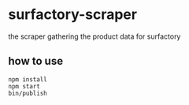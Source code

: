 # surfactory-scraper
the scraper gathering the product data for surfactory

## how to use
```
npm install
npm start
bin/publish
```
